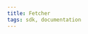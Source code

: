 ```yaml
---
title: Fetcher
tags: sdk, documentation
---
```


<ExternalRedirect href="https://docs.uniswap.org/sdk/2.0.0/reference/fetcher" />
